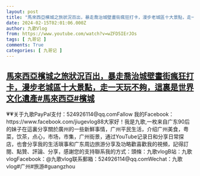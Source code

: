 ```yaml
---
layout: post
title: "馬來西亞檳城之旅狀況百出，暴走喬治城壁畫街瘋狂打卡，漫步老城區十大景點，走一天玩不夠，這裏是世界文化遺產#馬來西亞#檳城"
date: 2024-02-15T02:01:06.000Z
author: 九歌Vlog
from: https://www.youtube.com/watch?v=wZFD5IErJOs
tags: [ 九哥记 ]
comments: True
categories: [ 九哥记 ]
---
```

<!--1707962466000-->
[馬來西亞檳城之旅狀況百出，暴走喬治城壁畫街瘋狂打卡，漫步老城區十大景點，走一天玩不夠，這裏是世界文化遺產#馬來西亞#檳城](https://www.youtube.com/watch?v=wZFD5IErJOs)
------

<div>
💗💗关于九歌PayPal支付：524926114@qq.comFallow 我的Facebook：https://www.facebook.com/jiugevlog88大家好！我是九歌,一枚来自广东90后的妹子在這裏分享關於廣州的一些新鮮事情，广州平民生活，介绍广州美食，粤菜，饮茶，点心，市场，市集，广州街景，通过YouTube记录日和分享日常探店，也會分享我的生活瑣事和广东周边旅游分享及功略歡喜歡我的視頻，記得訂閱、點贊、評論、分享，感謝您的支持聯系我的方式：頭條：九歌vlogB站：九歌vlogFacebook：@九歌vlog联系郵箱：524926114@qq.comWechat：九歌vlog#广州#旅游#guangzhou
</div>
